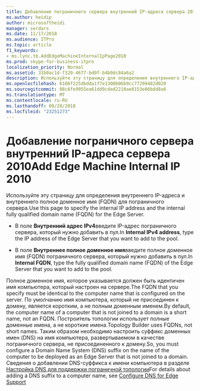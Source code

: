 ```yaml
---
title: Добавление пограничного сервера внутренний IP-адреса сервера 2010
ms.author: heidip
author: microsoftheidi
manager: serdars
ms.date: 11/17/2018
ms.audience: ITPro
ms.topic: article
f1_keywords:
- ms.lync.tb.AddEdgeMachineInternalIpPage2010
ms.prod: skype-for-business-itpro
localization_priority: Normal
ms.assetid: 31b0ac1d-f320-4677-bd0f-b4b0dc84a6a2
description: Используйте эту страницу для определения внутреннего IP-адреса и внутреннего полное доменное имя (FQDN) для пограничного сервера.
ms.openlocfilehash: 6106f225dbdda1f7e1300606b9cc77299482d020
ms.sourcegitcommit: 08c6fe9955ea61dd9cded2210ae0153e06bdd8a6
ms.translationtype: MT
ms.contentlocale: ru-RU
ms.lasthandoff: 08/28/2018
ms.locfileid: "23251273"
---
```

# <a name="add-edge-machine-internal-ip-2010"></a><span data-ttu-id="ab03d-103">Добавление пограничного сервера внутренний IP-адреса сервера 2010</span><span class="sxs-lookup"><span data-stu-id="ab03d-103">Add Edge Machine Internal IP 2010</span></span>

<span data-ttu-id="ab03d-104">Используйте эту страницу для определения внутреннего IP-адреса и внутреннего полное доменное имя (FQDN) для пограничного сервера.</span><span class="sxs-lookup"><span data-stu-id="ab03d-104">Use this page to specify the internal IP address and the internal fully qualified domain name (FQDN) for the Edge Server.</span></span>

- <span data-ttu-id="ab03d-105">В поле **Внутренний адрес IPv4**введите IP-адрес пограничного сервера, который нужно добавить в пул.</span><span class="sxs-lookup"><span data-stu-id="ab03d-105">In **Internal IPv4 address**, type the IP address of the Edge Server that you want to add to the pool.</span></span>

- <span data-ttu-id="ab03d-106">В поле **Внутреннее полное доменное имя**введите полное доменное имя (FQDN) пограничного сервера, который нужно добавить в пул.</span><span class="sxs-lookup"><span data-stu-id="ab03d-106">In **Internal FQDN**, type the fully qualified domain name (FQDN) of the Edge Server that you want to add to the pool.</span></span>

<span data-ttu-id="ab03d-107">Полное доменное имя, которое указывается должен быть идентичен имя компьютера, который настроен на сервере.</span><span class="sxs-lookup"><span data-stu-id="ab03d-107">The FQDN that you specify must be identical to the computer name that is configured on the server.</span></span> <span data-ttu-id="ab03d-108">По умолчанию имя компьютера, который не присоединен к домену, является коротким, а не полным доменным именем.</span><span class="sxs-lookup"><span data-stu-id="ab03d-108">By default, the computer name of a computer that is not joined to a domain is a short name, not an FQDN.</span></span> <span data-ttu-id="ab03d-109">Построитель топологии использует полные доменные имена, а не короткие имена.</span><span class="sxs-lookup"><span data-stu-id="ab03d-109">Topology Builder uses FQDNs, not short names.</span></span> <span data-ttu-id="ab03d-110">Таким образом необходимо настроить суффикс доменных имен (DNS) на имя компьютера, развертываемом в качестве пограничного сервера, не присоединенного к домену.</span><span class="sxs-lookup"><span data-stu-id="ab03d-110">So, you must configure a Domain Name System (DNS) suffix on the name of the computer to be deployed as an Edge Server that is not joined to a domain.</span></span> <span data-ttu-id="ab03d-111">Сведения о добавлении DNS-суффикса к имени компьютера в разделе [Настройка DNS для поддержки пограничной топологии](https://technet.microsoft.com/library/955493e6-aa29-424d-bb81-1ef87b3b15e3.aspx)</span><span class="sxs-lookup"><span data-stu-id="ab03d-111">For details about adding a DNS suffix to a computer name, see [Configure DNS for Edge Support](https://technet.microsoft.com/library/955493e6-aa29-424d-bb81-1ef87b3b15e3.aspx)</span></span>


